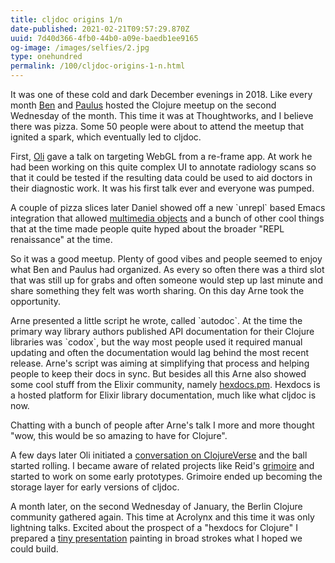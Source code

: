 ```yaml
---
title: cljdoc origins 1/n
date-published: 2021-02-21T09:57:29.870Z
uuid: 7d40d366-4fb0-44b0-a09e-baedb1ee9165
og-image: /images/selfies/2.jpg
type: onehundred
permalink: /100/cljdoc-origins-1-n.html
---
```

It was one of these cold and dark December evenings in 2018. Like every month [Ben](https://twitter.com/socksy) and [Paulus](https://twitter.com/pesterhazy) hosted the Clojure meetup on the second Wednesday of the month. This time it was at Thoughtworks, and I believe there was pizza. Some 50 people were about to attend the meetup that ignited a spark, which eventually led to cljdoc. 

First, [Oli](https://www.eidel.io/talks) gave a talk on targeting WebGL from a re-frame app. At work he had been working on this quite complex UI to annotate radiology scans so that it could be tested if the resulting data could be used to aid doctors in their diagnostic work. It was his first talk ever and everyone was pumped. 

A couple of pizza slices later Daniel showed off a new \`unrepl\` based Emacs integration that allowed [multimedia objects](https://twitter.com/volrath/status/941342874372894720) and a bunch of other cool things that at the time made people quite hyped about the broader "REPL renaissance" at the time. 

So it was a good meetup. Plenty of good vibes and people seemed to enjoy what Ben and Paulus had organized. As every so often there was a third slot that was still up for grabs and often someone would step up last minute and share something they felt was worth sharing. On this day Arne took the opportunity. 

Arne presented a little script he wrote, called \`autodoc\`. At the time the primary way library authors published API documentation for their Clojure libraries was \`codox\`, but the way most people used it required manual updating and often the documentation would lag behind the most recent release. Arne's script was aiming at simplifying that process and helping people to keep their docs in sync. But besides all this Arne also showed some cool stuff from the Elixir community, namely [hexdocs.pm](https://hexdocs.pm/). Hexdocs is a hosted platform for Elixir library documentation, much like what cljdoc is now. 

Chatting with a bunch of people after Arne's talk I more and more thought "wow, this would be so amazing to have for Clojure". 

A few days later Oli initiated a [conversation on ClojureVerse](https://clojureverse.org/t/creating-a-central-documentation-repository-website-codox-complications/1287/4) and the ball started rolling. I became aware of related projects like Reid's [grimoire](https://github.com/clojure-grimoire/grimoire) and started to work on some early prototypes. Grimoire ended up becoming the storage layer for early versions of cljdoc. 

A month later, on the second Wednesday of January, the Berlin Clojure community gathered again. This time at Acrolynx and this time it was only lightning talks. Excited about the prospect of a "hexdocs for Clojure" I prepared a [tiny presentation](https://clojureverse.org/uploads/default/original/1X/3ecba3a15c85783f14044da7b8be57020304ecce.pdf) painting in broad strokes what I hoped we could build.
